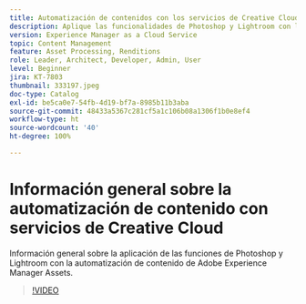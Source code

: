 ```yaml
---
title: Automatización de contenidos con los servicios de Creative Cloud
description: Aplique las funcionalidades de Photoshop y Lightroom con la automatización de contenido de Adobe Experience Manager Assets.
version: Experience Manager as a Cloud Service
topic: Content Management
feature: Asset Processing, Renditions
role: Leader, Architect, Developer, Admin, User
level: Beginner
jira: KT-7803
thumbnail: 333197.jpeg
doc-type: Catalog
exl-id: be5ca0e7-54fb-4d19-bf7a-8985b11b3aba
source-git-commit: 48433a5367c281cf5a1c106b08a1306f1b0e8ef4
workflow-type: ht
source-wordcount: '40'
ht-degree: 100%

---
```


# Información general sobre la automatización de contenido con servicios de Creative Cloud

Información general sobre la aplicación de las funciones de Photoshop y Lightroom con la automatización de contenido de Adobe Experience Manager Assets.

>[!VIDEO](https://video.tv.adobe.com/v/333197?quality=12&learn=on)
